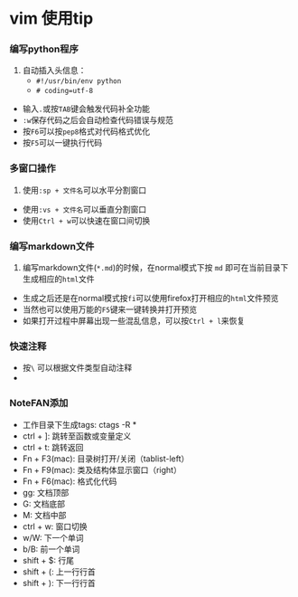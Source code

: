 # vim 使用tip

### 编写python程序

1. 自动插入头信息：
    - `#!/usr/bin/env python`
    - `# coding=utf-8`
- 输入`.`或按`TAB`键会触发代码补全功能
- `:w`保存代码之后会自动检查代码错误与规范
- 按`F6`可以按`pep8`格式对代码格式优化
- 按`F5`可以一键执行代码


### 多窗口操作

1. 使用`:sp + 文件名`可以水平分割窗口
- 使用`:vs + 文件名`可以垂直分割窗口
- 使用`Ctrl + w`可以快速在窗口间切换

### 编写markdown文件

1. 编写markdown文件(`*.md`)的时候，在normal模式下按 `md` 即可在当前目录下生成相应的`html`文件
- 生成之后还是在normal模式按`fi`可以使用firefox打开相应的`html`文件预览
- 当然也可以使用万能的`F5`键来一键转换并打开预览
- 如果打开过程中屏幕出现一些混乱信息，可以按`Ctrl + l`来恢复

### 快速注释

- 按` \ ` 可以根据文件类型自动注释
- 

### NoteFAN添加
- 工作目录下生成tags: ctags -R *
- ctrl + ]: 跳转至函数或变量定义
- ctrl + t: 跳转返回
- Fn + F3(mac): 目录树打开/关闭（tablist-left）
- Fn + F9(mac): 类及结构体显示窗口（right）
- Fn + F6(mac): 格式化代码
- gg: 文档顶部
- G: 文档底部
- M: 文档中部
- ctrl + w: 窗口切换
- w/W: 下一个单词
- b/B: 前一个单词
- shift + $: 行尾
- shift + (: 上一行行首
- shift + ): 下一行行首

